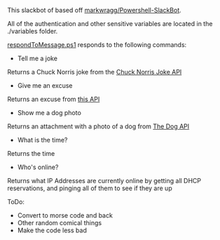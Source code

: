 This slackbot of based off [markwragg/Powershell-SlackBot](https://github.com/markwragg/Powershell-SlackBot). 

All of the authentication and other sensitive variables are located in the ./variables folder. 

[respondToMessage.ps1](https://github.com/alexdobo/slackBot/blob/master/respondToMessage.ps1) responds to the following commands:
 - Tell me a joke

 Returns a Chuck Norris joke from the [Chuck Norris Joke API](http://api.icndb.com/jokes/random)
 - Give me an excuse
 
 Returns an excuse from [this API](http://pages.cs.wisc.edu/~ballard/bofh/excuses)
 - Show me a dog photo
 
 Returns an attachment with a photo of a dog from [The Dog API](http://api.thedogapi.co.uk/v2/dog.php)
 - What is the time?
 
 Returns the time 
 - Who's online?
 
 Returns what IP Addresses are currently online by getting all DHCP reservations, and pinging all of them to see if they are up

ToDo:
 - Convert to morse code and back
 - Other random comical things
 - Make the code less bad
